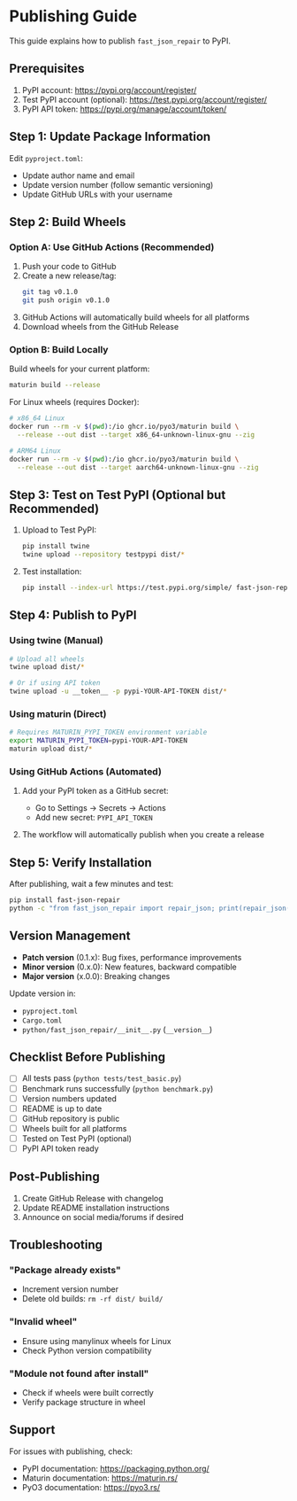 # Publishing Guide

This guide explains how to publish `fast_json_repair` to PyPI.

## Prerequisites

1. PyPI account: https://pypi.org/account/register/
2. Test PyPI account (optional): https://test.pypi.org/account/register/
3. PyPI API token: https://pypi.org/manage/account/token/

## Step 1: Update Package Information

Edit `pyproject.toml`:
- Update author name and email
- Update version number (follow semantic versioning)
- Update GitHub URLs with your username

## Step 2: Build Wheels

### Option A: Use GitHub Actions (Recommended)

1. Push your code to GitHub
2. Create a new release/tag:
   ```bash
   git tag v0.1.0
   git push origin v0.1.0
   ```
3. GitHub Actions will automatically build wheels for all platforms
4. Download wheels from the GitHub Release

### Option B: Build Locally

Build wheels for your current platform:
```bash
maturin build --release
```

For Linux wheels (requires Docker):
```bash
# x86_64 Linux
docker run --rm -v $(pwd):/io ghcr.io/pyo3/maturin build \
  --release --out dist --target x86_64-unknown-linux-gnu --zig

# ARM64 Linux  
docker run --rm -v $(pwd):/io ghcr.io/pyo3/maturin build \
  --release --out dist --target aarch64-unknown-linux-gnu --zig
```

## Step 3: Test on Test PyPI (Optional but Recommended)

1. Upload to Test PyPI:
   ```bash
   pip install twine
   twine upload --repository testpypi dist/*
   ```

2. Test installation:
   ```bash
   pip install --index-url https://test.pypi.org/simple/ fast-json-repair
   ```

## Step 4: Publish to PyPI

### Using twine (Manual)

```bash
# Upload all wheels
twine upload dist/*

# Or if using API token
twine upload -u __token__ -p pypi-YOUR-API-TOKEN dist/*
```

### Using maturin (Direct)

```bash
# Requires MATURIN_PYPI_TOKEN environment variable
export MATURIN_PYPI_TOKEN=pypi-YOUR-API-TOKEN
maturin upload dist/*
```

### Using GitHub Actions (Automated)

1. Add your PyPI token as a GitHub secret:
   - Go to Settings → Secrets → Actions
   - Add new secret: `PYPI_API_TOKEN`

2. The workflow will automatically publish when you create a release

## Step 5: Verify Installation

After publishing, wait a few minutes and test:

```bash
pip install fast-json-repair
python -c "from fast_json_repair import repair_json; print(repair_json('{\"test\": true}'))"
```

## Version Management

- **Patch version** (0.1.x): Bug fixes, performance improvements
- **Minor version** (0.x.0): New features, backward compatible
- **Major version** (x.0.0): Breaking changes

Update version in:
- `pyproject.toml`
- `Cargo.toml`
- `python/fast_json_repair/__init__.py` (`__version__`)

## Checklist Before Publishing

- [ ] All tests pass (`python tests/test_basic.py`)
- [ ] Benchmark runs successfully (`python benchmark.py`)
- [ ] Version numbers updated
- [ ] README is up to date
- [ ] GitHub repository is public
- [ ] Wheels built for all platforms
- [ ] Tested on Test PyPI (optional)
- [ ] PyPI API token ready

## Post-Publishing

1. Create GitHub Release with changelog
2. Update README installation instructions
3. Announce on social media/forums if desired

## Troubleshooting

### "Package already exists"
- Increment version number
- Delete old builds: `rm -rf dist/ build/`

### "Invalid wheel"
- Ensure using manylinux wheels for Linux
- Check Python version compatibility

### "Module not found after install"
- Check if wheels were built correctly
- Verify package structure in wheel

## Support

For issues with publishing, check:
- PyPI documentation: https://packaging.python.org/
- Maturin documentation: https://maturin.rs/
- PyO3 documentation: https://pyo3.rs/
